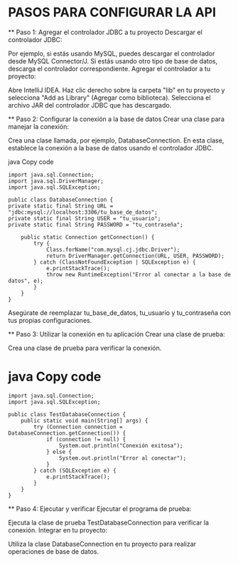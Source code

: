 # PASOS PARA CONFIGURAR LA API

** Paso 1: Agregar el controlador JDBC a tu proyecto
Descargar el controlador JDBC:

Por ejemplo, si estás usando MySQL, puedes descargar el controlador desde MySQL Connector/J.
Si estás usando otro tipo de base de datos, descarga el controlador correspondiente.
Agregar el controlador a tu proyecto:

Abre IntelliJ IDEA.
Haz clic derecho sobre la carpeta "lib" en tu proyecto y selecciona "Add as Library" (Agregar como biblioteca).
Selecciona el archivo JAR del controlador JDBC que has descargado.

** Paso 2: Configurar la conexión a la base de datos
Crear una clase para manejar la conexión:

Crea una clase llamada, por ejemplo, DatabaseConnection.
En esta clase, establece la conexión a la base de datos usando el controlador JDBC.

 java Copy code
    
    import java.sql.Connection;
    import java.sql.DriverManager;
    import java.sql.SQLException;

    public class DatabaseConnection {
    private static final String URL = "jdbc:mysql://localhost:3306/tu_base_de_datos";
    private static final String USER = "tu_usuario";
    private static final String PASSWORD = "tu_contraseña";

        public static Connection getConnection() {
            try {
                Class.forName("com.mysql.cj.jdbc.Driver");
                return DriverManager.getConnection(URL, USER, PASSWORD);
            } catch (ClassNotFoundException | SQLException e) {
                e.printStackTrace();
                throw new RuntimeException("Error al conectar a la base de datos", e);
            }
        }
    }
Asegúrate de reemplazar tu_base_de_datos, tu_usuario y tu_contraseña con tus propias configuraciones.

** Paso 3: Utilizar la conexión en tu aplicación
Crear una clase de prueba:

Crea una clase de prueba para verificar la conexión.

# java Copy code

    import java.sql.Connection;
    import java.sql.SQLException;

    public class TestDatabaseConnection {
        public static void main(String[] args) {
            try (Connection connection = DatabaseConnection.getConnection()) {
                if (connection != null) {
                    System.out.println("Conexión exitosa");
                } else {
                    System.out.println("Error al conectar");
                }
            } catch (SQLException e) {
                e.printStackTrace();
            }
        }
    }
** Paso 4: Ejecutar y verificar
Ejecutar el programa de prueba:

Ejecuta la clase de prueba TestDatabaseConnection para verificar la conexión.
Integrar en tu proyecto:

Utiliza la clase DatabaseConnection en tu proyecto para realizar operaciones de base de datos.

